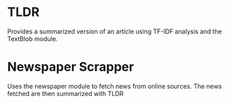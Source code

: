 # TLDR
Provides a summarized version of an article using TF-IDF analysis and the TextBlob module.

# Newspaper Scrapper
Uses the newspaper module to fetch news from online sources. The news fetched are then summarized with TLDR
